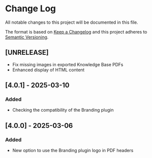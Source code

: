 # Change Log

All notable changes to this project will be documented in this file.

The format is based on [Keep a Changelog](http://keepachangelog.com/)
and this project adheres to [Semantic Versioning](http://semver.org/).

## [UNRELEASE]

- Fix missing images in exported Knowledge Base PDFs
- Enhanced display of HTML content

## [4.0.1] - 2025-03-10

### Added

- Checking the compatibility of the Branding plugin

## [4.0.0] - 2025-03-06

### Added

- New option to use the Branding plugin logo in PDF headers
